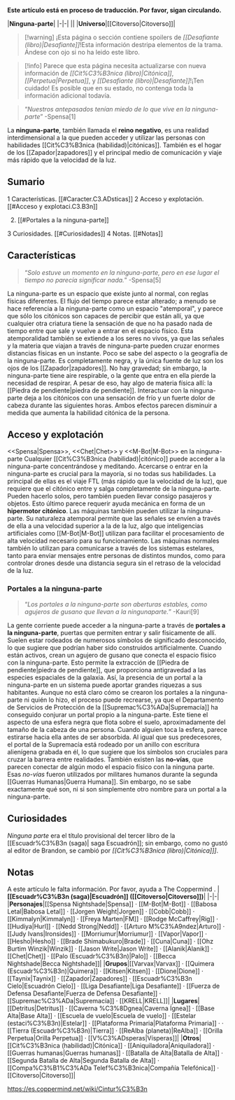 **Este artículo está en proceso de traducción. Por favor, sigan circulando.**


|**Ninguna-parte**|
|-|-|
||
|**Universo**|[[Citoverso\|Citoverso]]|

> [!warning] ¡Esta página o sección contiene spoilers de *[[Desafiante (libro)\|Desafiante]]*!Esta información destripa elementos de la trama.  Ándese con ojo si no ha leido este libro.

> [!info] Parece que esta página necesita actualizarse con nueva información de *[[Cit%C3%B3nica (libro)\|Citónica]]*, *[[Perpetua\|Perpetua]]*, y *[[Desafiante (libro)\|Desafiante]]*!¡Ten cuidado! Es posible que en su estado, no contenga toda la información adicional todavía.

>“*Nuestros antepasados tenían miedo de lo que vive en la ninguna-parte*”
\-Spensa[1]


La **ninguna-parte**, también llamada el **reino negativo**, es una realidad interdimensional a la que pueden acceder y utilizar las personas con habilidades [[Cit%C3%B3nica (habilidad)\|citónicas]]. También es el hogar de los [[Zapador\|zapadores]] y el principal medio de comunicación y viaje más rápido que la velocidad de la luz.

## Sumario

1 Características. [[#Caracter.C3.ADsticas]] 
2 Acceso y explotación. [[#Acceso y explotaci.C3.B3n]] 

2. [[#Portales a la ninguna-parte]] 


3 Curiosidades. [[#Curiosidades]] 
4 Notas. [[#Notas]] 


## Características
>“*Solo estuve un momento en la ninguna-parte, pero en ese lugar el tiempo no parecía significar nada.*”
\-Spensa[5]


La ninguna-parte es un espacio que existe junto al normal, con reglas físicas diferentes. El flujo del tiempo parece estar alterado; a menudo se hace referencia a la ninguna-parte como un espacio "atemporal", y parece que sólo los citónicos son capaces de percibir que están allí, ya que cualquier otra criatura tiene la sensación de que no ha pasado nada de tiempo entre que sale y vuelve a entrar en el espacio físico. Esta atemporalidad también se extiende a los seres no vivos, ya que las señales y la materia que viajan a través de ninguna-parte pueden cruzar enormes distancias físicas en un instante.
Poco se sabe del aspecto o la geografía de la ninguna-parte. Es completamente negra, y la única fuente de luz son los ojos de los [[Zapador\|zapadores]]. No hay gravedad; sin embargo, la ninguna-parte tiene aire respirable, o la gente que entra en ella pierde la necesidad de respirar. A pesar de eso, hay algo de materia física allí: la [[Piedra de pendiente\|piedra de pendiente]].
Interactuar con la ninguna-parte deja a los citónicos con una sensación de frío y un fuerte dolor de cabeza durante las siguientes horas. Ambos efectos parecen disminuir a medida que aumenta la habilidad citónica de la persona.

## Acceso y explotación
  <<Spensa\|Spensa>>, <<Chet\|Chet>> y <<M-Bot\|M-Bot>> en la ninguna-parte
Cualquier [[Cit%C3%B3nica (habilidad)\|citónico]] puede acceder a la ninguna-parte concentrándose y meditando. Acercarse o entrar en la ninguna-parte es crucial para la mayoría, si no todas sus habilidades. La principal de ellas es el viaje FTL (más rápido que la velocidad de la luz), que requiere que el citónico entre y salga completamente de la ninguna-parte. Pueden hacerlo solos, pero también pueden llevar consigo pasajeros y objetos. Esto último parece requerir ayuda mecánica en forma de un **hipermotor citónico**.
Las máquinas también pueden utilizar la ninguna-parte. Su naturaleza atemporal permite que las señales se envíen a través de ella a una velocidad superior a la de la luz, algo que inteligencias artificiales como [[M-Bot\|M-Bot]] utilizan para facilitar el procesamiento de alta velocidad necesario para su funcionamiento. Las máquinas normales también lo utilizan para comunicarse a través de los sistemas estelares, tanto para enviar mensajes entre personas de distintos mundos, como para controlar drones desde una distancia segura sin el retraso de la velocidad de la luz.

### Portales a la ninguna-parte
>“*Los portales a la ninguna-parte son aberturas estables, como agujeros de gusano que llevan a la ningunaparte.*”
\-Kauri[9]


La gente corriente puede acceder a la ninguna-parte a través de **portales a la ninguna-parte**, puertas que permiten entrar y salir físicamente de allí. Suelen estar rodeados de numerosos símbolos de significado desconocido, lo que sugiere que podrían haber sido construidos artificialmente. Cuando están activos, crean un agujero de gusano que conecta el espacio físico con la ninguna-parte. Esto permite la extracción de [[Piedra de pendiente\|piedra de pendiente]], que proporciona antigravedad a las especies espaciales de la galaxia. Así, la presencia de un portal a la ninguna-parte en un sistema puede aportar grandes riquezas a sus habitantes.
Aunque no está claro cómo se crearon los portales a la ninguna-parte ni quién lo hizo, el proceso puede recrearse, ya que el Departamento de Servicios de Protección de la [[Supremac%C3%ADa\|Supremacía]] ha conseguido conjurar un portal propio a la ninguna-parte. Este tiene el aspecto de una esfera negra que flota sobre el suelo, aproximadamente del tamaño de la cabeza de una persona. Cuando alguien toca la esfera, parece estirarse hacia ella antes de ser absorbida. Al igual que sus predecesores, el portal de la Supremacía está rodeado por un anillo con escritura alienígena grabada en él, lo que sugiere que los símbolos son cruciales para cruzar la barrera entre realidades.
También existen las **no-vías**, que parecen conectar de algún modo el espacio físico con la ninguna parte. Esas *no-vías* fueron utilizados por militares humanos durante la segunda [[Guerras Humanas\|Guerra Humana]]. Sin embargo, no se sabe exactamente qué son, ni si son simplemente otro nombre para un portal a la ninguna-parte.

## Curiosidades
*Ninguna parte* era el título provisional del tercer libro de la [[Escuadr%C3%B3n (saga)\| saga Escuadrón]]; sin embargo, como no gustó al editor de Brandon, se cambió por *[[Cit%C3%B3nica (libro)\|Citónica]]]*.
## Notas

A este artículo le falta información. Por favor, ayuda a The Coppermind .
|**[[Escuadr%C3%B3n (saga)\|Escuadrón]] ([[Citoverso\|Citoverso]])**|
|-|-|
|**Personajes**|[[Spensa Nightshade\|Spensa]] · [[M-Bot\|M-Bot]] · [[Babosa Letal\|Babosa Letal]] · [[Jorgen Weight\|Jorgen]] · [[Cobb\|Cobb]] · [[Kimmalyn\|Kimmalyn]] · [[Freya Marten\|FM]] · [[Rodge McCaffrey\|Rig]] · [[Hudiya\|Hurl]] · [[Nedd Strong\|Nedd]] · [[Arturo M%C3%A9ndez\|Arturo]] · [[Judy Ivans\|Ironsides]] · [[Morriumur\|Morriumur]] · [[Vapor\|Vapor]] · [[Hesho\|Hesho]] · [[Brade Shimabukuro\|Brade]] · [[Cuna\|Cuna]] · [[Ohz Burtim Winzik\|Winzik]] · [[Jason Write\|Jason Write]] · [[Alanik\|Alanik]] · [[Chet\|Chet]] · [[Palo (Escuadr%C3%B3n)\|Palo]] · [[Becca Nightshade\|Becca Nightshade]]|
|**Grupos**|[[Varvax\|Varvax]] · [[Quimera (Escuadr%C3%B3n)\|Quimera]] · [[Kitsen\|Kitsen]] · [[Dione\|Dione]] · [[Taynix\|Taynix]] · [[Zapador\|Zapadores]] · [[Escuadr%C3%B3n Cielo\|Escuadrón Cielo]] · [[Liga Desafiante\|Liga Desafiante]] · [[Fuerza de Defensa Desafiante\|Fuerza de Defensa Desafiante]] · [[Supremac%C3%ADa\|Supremacía]] · [[KRELL\|KRELL]]|
|**Lugares**|[[Detritus\|Detritus]] · [[Caverna %C3%8Dgnea\|Caverna Ígnea]] · [[Base Alta\|Base Alta]] · [[Escuela de vuelo\|Escuela de vuelo]] · [[Estelar (estaci%C3%B3n)\|Estelar]] · [[Plataforma Primaria\|Plataforma Primaria]] ·  · [[Tierra (Escuadr%C3%B3n)\|Tierra]] · [[ReAlba (planeta)\|ReAlba]] · [[Orilla Perpetua\|Orilla Perpetua]] · [[V%C3%ADsperas\|Vísperas]]|
|**Otros**|[[Cit%C3%B3nica (habilidad)\|Citónica]] · [[Aniquiladora\|Aniquiladora]] · [[Guerras humanas\|Guerras humanas]] · [[Batalla de Alta\|Batalla de Alta]] · [[Segunda Batalla de Alta\|Segunda Batalla de Alta]] · [[Compa%C3%B1%C3%ADa Telef%C3%B3nica\|Compañía Telefónica]] · [[Citoverso\|Citoverso]]|



https://es.coppermind.net/wiki/Cintur%C3%B3n